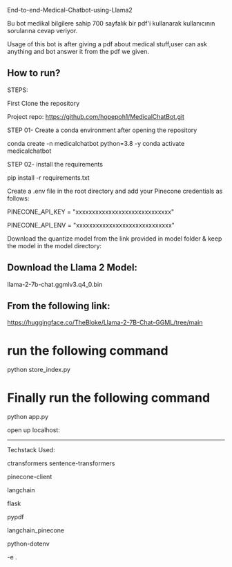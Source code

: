 End-to-end-Medical-Chatbot-using-Llama2

Bu bot medikal bilgilere sahip 700 sayfalık bir pdf'i kullanarak  kullanıcının sorularına cevap veriyor.

Usage of this bot is after giving a pdf about medical stuff,user can ask anything and bot answer it from the pdf we given.

## How to run?
STEPS:


 First Clone the repository

Project repo: https://github.com/hopepoh1/MedicalChatBot.git

STEP 01- Create a conda environment after opening the repository

conda create -n medicalchatbot python=3.8 -y
conda activate medicalchatbot

STEP 02- install the requirements

pip install -r requirements.txt

Create a .env file in the root directory and add your Pinecone credentials as follows:

PINECONE_API_KEY = "xxxxxxxxxxxxxxxxxxxxxxxxxxxxx"

PINECONE_API_ENV = "xxxxxxxxxxxxxxxxxxxxxxxxxxxxx"

Download the quantize model from the link provided in model folder & keep the model in the model directory:
## Download the Llama 2 Model:

llama-2-7b-chat.ggmlv3.q4_0.bin


## From the following link:
https://huggingface.co/TheBloke/Llama-2-7B-Chat-GGML/tree/main
# run the following command
python store_index.py

# Finally run the following command
python app.py

open up localhost:

*******************
Techstack Used:

ctransformers
sentence-transformers

pinecone-client

langchain

flask

pypdf

langchain_pinecone

python-dotenv

-e .
